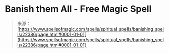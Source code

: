 <!--yml
category: 未分类
date: 2024-06-12 19:06:37
-->

# Banish them All - Free Magic Spell

> 来源：[https://www.spellsofmagic.com/spells/spiritual_spells/banishing_spells/22386/page.html#0001-01-01](https://www.spellsofmagic.com/spells/spiritual_spells/banishing_spells/22386/page.html#0001-01-01)